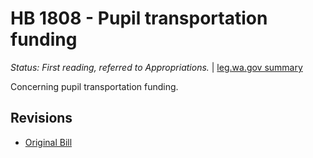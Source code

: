 # HB 1808 - Pupil transportation funding
*Status: First reading, referred to Appropriations.* | [leg.wa.gov summary](https://app.leg.wa.gov/billsummary?BillNumber=1808&Year=2021)

Concerning pupil transportation funding.

## Revisions
* [Original Bill](1/)